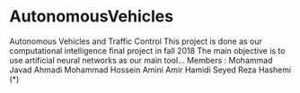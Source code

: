 # AutonomousVehicles
Autonomous Vehicles and Traffic Control
This project is done as our computational intelligence final project in fall 2018
The main objective is to use artificial neural networks as our main tool...
Members : 
          Mohammad Javad Ahmadi
          Mohammad Hossein Amini
          Amir Hamidi
          Seyed Reza Hashemi (*)
